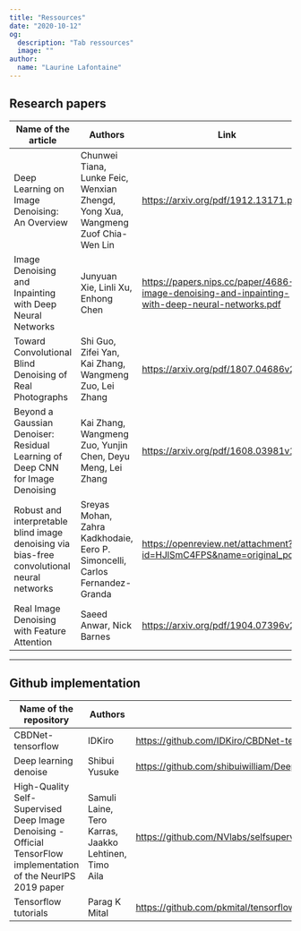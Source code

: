 ```yaml
---
title: "Ressources"
date: "2020-10-12"
og:
  description: "Tab ressources"
  image: ""
author:
  name: "Laurine Lafontaine"
---
```


## Research papers

Name of the article | Authors | Link
-------|--------|-------
Deep Learning on Image Denoising: An Overview | Chunwei Tiana, Lunke Feic, Wenxian Zhengd, Yong Xua, Wangmeng Zuof Chia-Wen Lin  | https://arxiv.org/pdf/1912.13171.pdf
Image Denoising and Inpainting with Deep Neural Networks | Junyuan Xie, Linli Xu, Enhong Chen | https://papers.nips.cc/paper/4686-image-denoising-and-inpainting-with-deep-neural-networks.pdf |
Toward Convolutional Blind Denoising of Real Photographs | Shi Guo, Zifei Yan, Kai Zhang, Wangmeng Zuo, Lei Zhang | https://arxiv.org/pdf/1807.04686v2.pdf |
Beyond a Gaussian Denoiser: Residual Learning of Deep CNN for Image Denoising | Kai Zhang, Wangmeng Zuo, Yunjin Chen, Deyu Meng, Lei Zhang | https://arxiv.org/pdf/1608.03981v1.pdf |
Robust and interpretable blind image denoising via bias-free convolutional neural networks | Sreyas Mohan, Zahra Kadkhodaie, Eero P. Simoncelli, Carlos Fernandez-Granda | https://openreview.net/attachment?id=HJlSmC4FPS&name=original_pdf |
Real Image Denoising with Feature Attention | Saeed Anwar, Nick Barnes | https://arxiv.org/pdf/1904.07396v2.pdf

--- 

## Github implementation

Name of the repository | Authors | Link
-------|--------|-------
CBDNet-tensorflow | IDKiro | https://github.com/IDKiro/CBDNet-tensorflow |
Deep learning denoise |Shibui Yusuke | https://github.com/shibuiwilliam/DeepLearningDenoise |
High-Quality Self-Supervised Deep Image Denoising - Official TensorFlow implementation of the NeurIPS 2019 paper | Samuli Laine, Tero Karras, Jaakko Lehtinen, Timo Aila | https://github.com/NVlabs/selfsupervised-denoising
Tensorflow tutorials | Parag K Mital | https://github.com/pkmital/tensorflow_tutorials/blob/master/python/08_denoising_autoencoder.py |